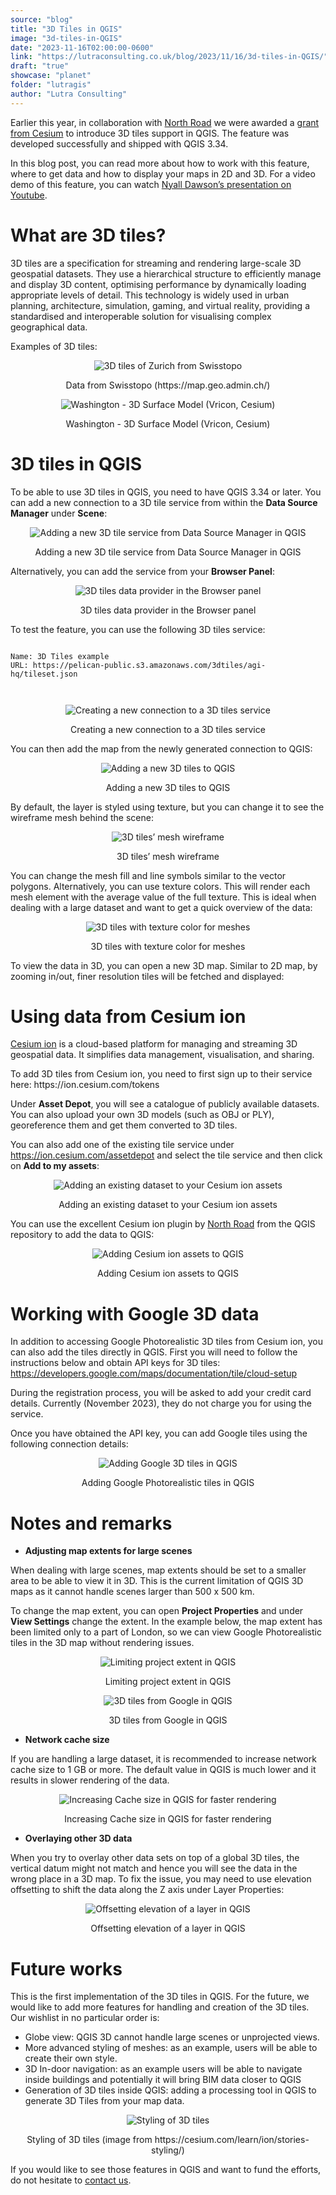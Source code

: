 ```yaml
---
source: "blog"
title: "3D Tiles in QGIS"
image: "3d-tiles-in-QGIS"
date: "2023-11-16T02:00:00-0600"
link: "https://lutraconsulting.co.uk/blog/2023/11/16/3d-tiles-in-QGIS/"
draft: "true"
showcase: "planet"
folder: "lutragis"
author: "Lutra Consulting"
---
```


<p>Earlier this year, in collaboration with <a href="https://north-road.com/2023/06/01/cesium-ecosystem-grant-win-for-qgis-3d-tiles/">North Road</a> we were awarded a <a href="https://cesium.com/cesium-ecosystem-grants/grant-directory/">grant from Cesium</a> to introduce 3D tiles support in QGIS. The feature was developed successfully and shipped with QGIS 3.34.</p>

<p>In this blog post, you can read more about how to work with this feature, where to get data and how to display your maps in 2D and 3D. For a video demo of this feature, you can watch <a href="https://www.youtube.com/watch?v=vazJlXTcLsw">Nyall Dawson’s presentation on Youtube</a>.</p>

<h1 id="what-are-3d-tiles">What are 3D tiles?</h1>

<p>3D tiles are a specification for streaming and rendering large-scale 3D geospatial datasets. They use a hierarchical structure to efficiently manage and display 3D content, optimising performance by dynamically loading appropriate levels of detail. This technology is widely used in urban planning, architecture, simulation, gaming, and virtual reality, providing a standardised and interoperable solution for visualising complex geographical data.</p>

<p>Examples of 3D tiles:</p>

<center>
  <p><img alt="3D tiles of Zurich from Swisstopo" src="https://lutraconsulting.co.uk/img/posts/3d_tiles_example_1.png" title="3D tiles of Zurich from Swisstopo" /></p>
  Data from Swisstopo (https://map.geo.admin.ch/)
</center>

<center>
  <p><img alt="Washington - 3D Surface Model (Vricon, Cesium)" src="https://lutraconsulting.co.uk/img/posts/3d_tiles_example_2.png" title="Washington - 3D Surface Model (Vricon, Cesium)" /></p>
  Washington - 3D Surface Model (Vricon, Cesium)
</center>

<h1 id="3d-tiles-in-qgis">3D tiles in QGIS</h1>

<p>To be able to use 3D tiles in QGIS, you need to have QGIS 3.34 or later. You can add a new connection to a 3D tile service from within the <strong>Data Source Manager</strong> under <strong>Scene</strong>:</p>

<center>
  <p><img alt="Adding a new 3D tile service from Data Source Manager in QGIS" src="https://lutraconsulting.co.uk/img/posts/3d_tiles_data_source_manager.png" title="Adding a new 3D tile service from Data Source Manager in QGIS" /></p>
  Adding a new 3D tile service from Data Source Manager in QGIS
</center>

<p>Alternatively, you can add the service from your <strong>Browser Panel</strong>:</p>

<center>
  <p><img alt="3D tiles data provider in the Browser panel" src="https://lutraconsulting.co.uk/img/posts/3d_tiles_browser_panel.png" title="3D tiles data provider in the Browser panel" /></p>
  3D tiles data provider in the Browser panel
</center>

<p>To test the feature, you can use the following 3D tiles service:</p>

<div class="highlighter-rouge"><div class="highlight"><pre class="highlight"><code>
Name: 3D Tiles example
URL: https://pelican-public.s3.amazonaws.com/3dtiles/agi-hq/tileset.json

</code></pre></div></div>

<center>
  <p><img alt="Creating a new connection to a 3D tiles service" src="https://lutraconsulting.co.uk/img/posts/3d_tiles_scene_bathurst.png" title="Creating a new connection to a 3D tiles service" /></p>
  Creating a new connection to a 3D tiles service
</center>

<p>You can then add the map from the newly generated connection to QGIS:</p>

<center>
  <p><img alt="Adding a new 3D tiles to QGIS" src="https://lutraconsulting.co.uk/img/posts/3d_tiles_2d_bathurst.png" title="Adding a new 3D tiles to QGIS" /></p>
  Adding a new 3D tiles to QGIS
</center>

<p>By default, the layer is styled using texture, but you can change it to see the wireframe mesh behind the scene:</p>

<center>
  <p><img alt="3D tiles’ mesh wireframe" src="https://lutraconsulting.co.uk/img/posts/3d_tiles_2d_mesh_bathurst.png" title="3D tiles’ mesh wireframe" /></p>
  3D tiles’ mesh wireframe
</center>

<p>You can change the mesh fill and line symbols similar to the vector polygons. Alternatively, you can use texture colors. This will render each mesh element with the average value of the full texture. This is ideal when dealing with a large dataset and want to get a quick overview of the data:</p>

<center>
  <p><img alt="3D tiles with texture color for meshes" src="https://lutraconsulting.co.uk/img/posts/3d_tiles_2d_mesh_styled_bathurst.png" title="3D tiles with texture color for meshes" /></p>
  3D tiles with texture color for meshes
</center>

<p>To view the data in 3D, you can open a new 3D map. Similar to 2D map, by zooming in/out, finer resolution tiles will be fetched and displayed:</p>

<center>
   
</center>

<h1 id="using-data-from-cesium-ion">Using data from Cesium ion</h1>

<p><a href="https://ion.cesium.com/">Cesium ion</a> is a cloud-based platform for managing and streaming 3D geospatial data. It simplifies data management, visualisation, and sharing.</p>

<p>To add 3D tiles from Cesium ion, you need to first sign up to their service here:
https://ion.cesium.com/tokens</p>

<p>Under <strong>Asset Depot</strong>, you will see a catalogue of publicly available datasets. You can also upload your own 3D models (such as OBJ or PLY), georeference them and get them converted to 3D tiles.</p>

<p>You can also add one of the existing tile service under <a href="https://ion.cesium.com/assetdepot">https://ion.cesium.com/assetdepot</a> and select the tile service and then click on <strong>Add to my assets</strong>:</p>

<center>
  <p><img alt="Adding an existing dataset to your Cesium ion assets" src="https://lutraconsulting.co.uk/img/posts/3d_tiles_cesium_ion.png" title="Adding an existing dataset to your Cesium ion assets" /></p>
  Adding an existing dataset to your Cesium ion assets
</center>

<p>You can use the excellent Cesium ion plugin by <a href="https://plugins.qgis.org/plugins/cesium_ion/">North Road</a> from the QGIS repository to add the data to QGIS:</p>

<center>
  <p><img alt="Adding Cesium ion assets to QGIS" src="https://lutraconsulting.co.uk/img/posts/3d_tiles_cesium_ion_assets.png" title="Adding Cesium ion assets to QGIS" /></p>
  Adding Cesium ion assets to QGIS
</center>

<h1 id="working-with-google-3d-data">Working with Google 3D data</h1>

<p>In addition to accessing Google Photorealistic 3D tiles from Cesium ion, you can also add the tiles directly in QGIS. First you will need to follow the instructions below and obtain API keys for 3D tiles:
<a href="https://developers.google.com/maps/documentation/tile/cloud-setup">https://developers.google.com/maps/documentation/tile/cloud-setup</a></p>

<p>During the registration process, you will be asked to add your credit card details. Currently (November 2023), they do not charge you for using the service.</p>

<p>Once you have obtained the API key, you can add Google tiles using the following connection details:</p>

<center>
  <p><img alt="Adding Google 3D tiles in QGIS" src="https://lutraconsulting.co.uk/img/posts/3d_tiles_google_connection.png" title="Adding Google 3D tiles in QGIS" /></p>
  Adding Google Photorealistic tiles in QGIS
</center>

<h1 id="notes-and-remarks">Notes and remarks</h1>

<ul>
  <li><strong>Adjusting  map extents for large scenes</strong></li>
</ul>

<p>When dealing with large scenes, map extents should be set to a smaller area to be able to view it in 3D. This is the current limitation of QGIS 3D maps as it cannot handle scenes larger than 500 x 500 km.</p>

<p>To change the map extent, you can open <strong>Project Properties</strong> and under <strong>View Settings</strong> change the extent. In the example below, the map extent has been limited only to a part of London, so we can view Google Photorealistic tiles in the 3D map without rendering issues.</p>

<center>
  <p><img alt="Limiting project extent in QGIS" src="https://lutraconsulting.co.uk/img/posts/3d_tiles_map_extent.png" title="Limiting project extent in QGIS" /></p>
  Limiting project extent in QGIS
</center>

<center>
  <p><img alt="3D tiles from Google in QGIS" src="https://lutraconsulting.co.uk/img/posts/3d_map_3d_london.png" title="3D tiles from Google in QGIS" /></p>
  3D tiles from Google in QGIS
</center>

<ul>
  <li><strong>Network cache size</strong></li>
</ul>

<p>If you are handling a large dataset, it is recommended to increase network cache size to 1 GB or more. The default value in QGIS is much lower and it results in slower rendering of the data.</p>

<center>
  <p><img alt="Increasing Cache size in QGIS for faster rendering" src="https://lutraconsulting.co.uk/img/posts/3d_tiles_network_cache.png" title="Increasing Cache size in QGIS for faster rendering" /></p>
  Increasing Cache size in QGIS for faster rendering
</center>

<ul>
  <li><strong>Overlaying other 3D data</strong></li>
</ul>

<p>When you try to overlay other data sets on top of a global 3D tiles, the vertical datum might not match and hence you will see the data in the wrong place in a 3D map. To fix the issue, you may need to use elevation offsetting to shift the data along the Z axis under Layer Properties:</p>

<center>
  <p><img alt="Offsetting elevation of a layer in QGIS" src="https://lutraconsulting.co.uk/img/posts/3d_tiles_elevation_offset.png" title="Offsetting elevation of a layer in QGIS" /></p>
  Offsetting elevation of a layer in QGIS
</center>

<h1 id="future-works">Future works</h1>

<p>This is the first implementation of the 3D tiles in QGIS. For the future, we would like to add more features for handling and creation of the 3D tiles. Our wishlist in no particular order is:</p>

<ul>
  <li>Globe view: QGIS 3D cannot handle large scenes or unprojected views.</li>
  <li>More advanced styling of meshes: as an example, users will be able to create their own style.</li>
  <li>3D In-door navigation: as an example users will be able to navigate inside buildings and potentially it will bring BIM data closer to QGIS</li>
  <li>Generation of 3D tiles inside QGIS: adding a processing tool in QGIS to generate 3D Tiles from your map data.</li>
</ul>

<center>
  <p><img alt="Styling of 3D tiles" src="https://lutraconsulting.co.uk/img/posts/3d_tiles_3d_styled_mesh.png" title="Styling of 3D tiles" /></p>
  Styling of 3D tiles (image from https://cesium.com/learn/ion/stories-styling/)
</center>

<p>If you would like to see those features in QGIS and want to fund the efforts, do not hesitate to <a href="mailto:info@lutraconsulting.co.uk">contact us</a>.</p>
